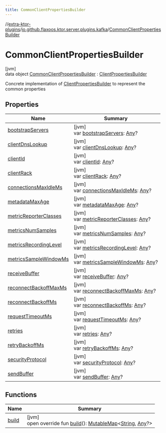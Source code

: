 ```yaml
---
title: CommonClientPropertiesBuilder
---
```

//[extra-ktor-plugins](../../../index.md)/[io.github.flaxoos.ktor.server.plugins.kafka](../index.md)/[CommonClientPropertiesBuilder](index.md)



# CommonClientPropertiesBuilder



[jvm]\
data object [CommonClientPropertiesBuilder](index.md) : [ClientPropertiesBuilder](../-client-properties-builder/index.md)

Concrete implementation of [ClientPropertiesBuilder](../-client-properties-builder/index.md) to represent the common properties



## Properties


| Name | Summary |
|---|---|
| [bootstrapServers](../-client-properties-builder/bootstrap-servers.md) | [jvm]<br>var [bootstrapServers](../-client-properties-builder/bootstrap-servers.md): [Any](https://kotlinlang.org/api/latest/jvm/stdlib/kotlin/-any/index.md)? |
| [clientDnsLookup](../-client-properties-builder/client-dns-lookup.md) | [jvm]<br>var [clientDnsLookup](../-client-properties-builder/client-dns-lookup.md): [Any](https://kotlinlang.org/api/latest/jvm/stdlib/kotlin/-any/index.md)? |
| [clientId](../-client-properties-builder/client-id.md) | [jvm]<br>var [clientId](../-client-properties-builder/client-id.md): [Any](https://kotlinlang.org/api/latest/jvm/stdlib/kotlin/-any/index.md)? |
| [clientRack](../-client-properties-builder/client-rack.md) | [jvm]<br>var [clientRack](../-client-properties-builder/client-rack.md): [Any](https://kotlinlang.org/api/latest/jvm/stdlib/kotlin/-any/index.md)? |
| [connectionsMaxIdleMs](../-client-properties-builder/connections-max-idle-ms.md) | [jvm]<br>var [connectionsMaxIdleMs](../-client-properties-builder/connections-max-idle-ms.md): [Any](https://kotlinlang.org/api/latest/jvm/stdlib/kotlin/-any/index.md)? |
| [metadataMaxAge](../-client-properties-builder/metadata-max-age.md) | [jvm]<br>var [metadataMaxAge](../-client-properties-builder/metadata-max-age.md): [Any](https://kotlinlang.org/api/latest/jvm/stdlib/kotlin/-any/index.md)? |
| [metricReporterClasses](../-client-properties-builder/metric-reporter-classes.md) | [jvm]<br>var [metricReporterClasses](../-client-properties-builder/metric-reporter-classes.md): [Any](https://kotlinlang.org/api/latest/jvm/stdlib/kotlin/-any/index.md)? |
| [metricsNumSamples](../-client-properties-builder/metrics-num-samples.md) | [jvm]<br>var [metricsNumSamples](../-client-properties-builder/metrics-num-samples.md): [Any](https://kotlinlang.org/api/latest/jvm/stdlib/kotlin/-any/index.md)? |
| [metricsRecordingLevel](../-client-properties-builder/metrics-recording-level.md) | [jvm]<br>var [metricsRecordingLevel](../-client-properties-builder/metrics-recording-level.md): [Any](https://kotlinlang.org/api/latest/jvm/stdlib/kotlin/-any/index.md)? |
| [metricsSampleWindowMs](../-client-properties-builder/metrics-sample-window-ms.md) | [jvm]<br>var [metricsSampleWindowMs](../-client-properties-builder/metrics-sample-window-ms.md): [Any](https://kotlinlang.org/api/latest/jvm/stdlib/kotlin/-any/index.md)? |
| [receiveBuffer](../-client-properties-builder/receive-buffer.md) | [jvm]<br>var [receiveBuffer](../-client-properties-builder/receive-buffer.md): [Any](https://kotlinlang.org/api/latest/jvm/stdlib/kotlin/-any/index.md)? |
| [reconnectBackoffMaxMs](../-client-properties-builder/reconnect-backoff-max-ms.md) | [jvm]<br>var [reconnectBackoffMaxMs](../-client-properties-builder/reconnect-backoff-max-ms.md): [Any](https://kotlinlang.org/api/latest/jvm/stdlib/kotlin/-any/index.md)? |
| [reconnectBackoffMs](../-client-properties-builder/reconnect-backoff-ms.md) | [jvm]<br>var [reconnectBackoffMs](../-client-properties-builder/reconnect-backoff-ms.md): [Any](https://kotlinlang.org/api/latest/jvm/stdlib/kotlin/-any/index.md)? |
| [requestTimeoutMs](../-client-properties-builder/request-timeout-ms.md) | [jvm]<br>var [requestTimeoutMs](../-client-properties-builder/request-timeout-ms.md): [Any](https://kotlinlang.org/api/latest/jvm/stdlib/kotlin/-any/index.md)? |
| [retries](../-client-properties-builder/retries.md) | [jvm]<br>var [retries](../-client-properties-builder/retries.md): [Any](https://kotlinlang.org/api/latest/jvm/stdlib/kotlin/-any/index.md)? |
| [retryBackoffMs](../-client-properties-builder/retry-backoff-ms.md) | [jvm]<br>var [retryBackoffMs](../-client-properties-builder/retry-backoff-ms.md): [Any](https://kotlinlang.org/api/latest/jvm/stdlib/kotlin/-any/index.md)? |
| [securityProtocol](../-client-properties-builder/security-protocol.md) | [jvm]<br>var [securityProtocol](../-client-properties-builder/security-protocol.md): [Any](https://kotlinlang.org/api/latest/jvm/stdlib/kotlin/-any/index.md)? |
| [sendBuffer](../-client-properties-builder/send-buffer.md) | [jvm]<br>var [sendBuffer](../-client-properties-builder/send-buffer.md): [Any](https://kotlinlang.org/api/latest/jvm/stdlib/kotlin/-any/index.md)? |


## Functions


| Name | Summary |
|---|---|
| [build](../-client-properties-builder/build.md) | [jvm]<br>open override fun [build](../-client-properties-builder/build.md)(): [MutableMap](https://kotlinlang.org/api/latest/jvm/stdlib/kotlin.collections/-mutable-map/index.md)&lt;[String](https://kotlinlang.org/api/latest/jvm/stdlib/kotlin/-string/index.md), [Any](https://kotlinlang.org/api/latest/jvm/stdlib/kotlin/-any/index.md)?&gt; |

